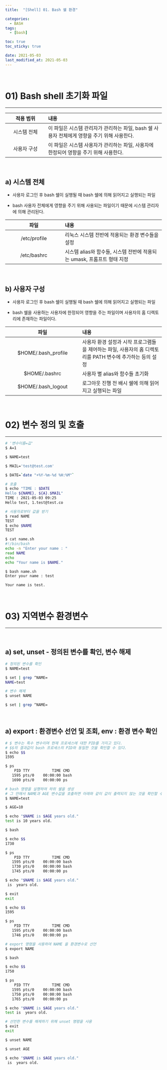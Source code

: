 ```yaml
---
title:  "[Shell] 01. Bash 쉘 환경" 

categories:
  - BASH
tags:
  - [bash]

toc: true
toc_sticky: true

date: 2021-05-03
last_modified_at: 2021-05-03
---
```

<br>

# 01) Bash shell 초기화 파일
---

<style>
table {
    font-size: 12pt;
}
table th:first-of-type {
    width: 5%;
}
table th:nth-of-type(2) {
    width: 15%;
}
table th:nth-of-type(3) {
    width: 50%;
}
table th:nth-of-type(4) {
    width: 30%;
}
big {
    font-size: 15pt;
}
</style>

| 적용 범위 | 내용 |
| :-----: | :------- |
| 시스템 전체 | 이 파일은 시스템 관리자가 관리하는 파일, bash 쉘 사용자 전체에게 영향을 주기 위해 사용한다. |
| 사용자 구성 | 이 파일은 시스템 사용자가 관리하는 파일, 사용자에 한정되어 영향을 주기 위해 사용한다. |

<br>

## a) 시스템 전체

+ 사용자 로그인 후 bash 쉘이 실행될 때 bash 쉘에 의해 읽어지고 실행되는 파일 

+ bash 사용자 전체에게 영향을 주기 위해 사용되는 파일이기 때문에 시스템 관리자에 의해 관리된다.

| 파일 | 내용 |
| :-----: | :------- |
|/etc/profile|리눅스 시스템 전반에 적용되는 환경 변수들을 설정|
|/etc/bashrc|시스템 alias와 함수들, 시스템 전반에 적용되는 umask, 프롬프트 형태 지정|

<br>

## b) 사용자 구성

+ 사용자 로그인 후 bash 쉘이 실행될 때 bash 쉘에 의해 읽어지고 실행되는 파일 

+ bash 쉘을 사용하는 사용자에 한정되어 영향을 주는 파일이며 사용자의 홈 디렉토리에 존재하는 파일이다.

| 파일 | 내용 |
| :-----: | :------- |
|$HOME/.bash_profile|사용자 환경 설정과 시작 프로그램들을 제어하는 파일, 사용자의 홈 디렉토리를 PATH 변수에 추가하는 등의 설정|
|$HOME/.bashrc|사용자 별 alias와 함수들 초기화|
|$HOME/.bash_logout|로그아웃 진행 전 배시 쉘에 의해 읽어지고 실행되는 파일|

<br>

# 02) 변수 정의 및 호출
---

```bash
# '변수이름=값'
$ A=1

$ NAME=test

$ MAIL='test@test.com'

$ DATE=`date "+%Y-%m-%d %H:%M"`

# 호출
$ echo "TIME : $DATE
Hello ${NAME}, ${A}.$MAIL"
TIME : 2021-05-03 09:25
Hello test, 1.test@test.co

# 사용자로부터 값을 받기
$ read NAME
TEST
$ echo $NAME
TEST

$ cat name.sh
#!/bin/bash
echo -n "Enter your name : "
read NAME
echo
echo "Your name is $NAME."

$ bash name.sh
Enter your name : test

Your name is test.
```

<br>

# 03) 지역변수 환경변수
---

<br>

## a) set, unset - 정의된 변수를 확인, 변수 해제

```bash
# 정의된 변수를 확인
$ NAME=test

$ set | grep ^NAME=
NAME=test

# 변수 해제 
$ unset NAME

$ set | grep ^NAME=
```

<br>

## a) export : 환경변수 선언 및 조회, env :  환경 변수 확인

```bash
# $ 변수는 특수 변수이며 현재 프로세스에 대한 PID를 가지고 있다.
# $$의 결과값이 bash 프로세스의 PID와 동일한 것을 확인할 수 있다.
$ echo $$
1595

$ ps
    PID TTY          TIME CMD
   1595 pts/0    00:00:00 bash
   1690 pts/0    00:00:00 ps

# bash 명령을 실행하여 하위 쉘을 생성
# 그 안에서 NAME과 AGE 변수값을 호출하면 아래와 같이 값이 출력되지 않는 것을 확인할 수 있다.
$ NAME=test

$ AGE=10

$ echo "$NAME is $AGE years old."
test is 10 years old.

$ bash

$ echo $$
1730

$ ps
    PID TTY          TIME CMD
   1595 pts/0    00:00:00 bash
   1730 pts/0    00:00:00 bash
   1745 pts/0    00:00:00 ps

$ echo "$NAME is $AGE years old."
 is  years old.

$ exit
exit

$ echo $$
1595

$ ps
    PID TTY          TIME CMD
   1595 pts/0    00:00:00 bash
   1746 pts/0    00:00:00 ps

# export 명령을 사용하여 NAME 을 환경변수로 선언
$ export NAME

$ bash

$ echo $$
1750

$ ps
    PID TTY          TIME CMD
   1595 pts/0    00:00:00 bash
   1750 pts/0    00:00:00 bash
   1765 pts/0    00:00:00 ps

$ echo "$NAME is $AGE years old."
test is  years old.

# 선언한 변수를 해제하기 위해 unset 명령을 사용
$ exit
exit

$ unset NAME

$ unset AGE

$ echo "$NAME is $AGE years old."
 is  years old.
```